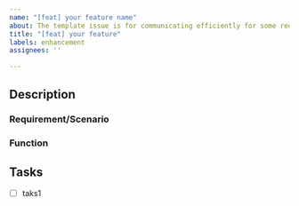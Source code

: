 ```yaml
---
name: "[feat] your feature name"
about: The template issue is for communicating efficiently for some required info
title: "[feat] your feature"
labels: enhancement
assignees: ''

---
```


## Description

### Requirement/Scenario

### Function

## Tasks
- [ ] taks1
